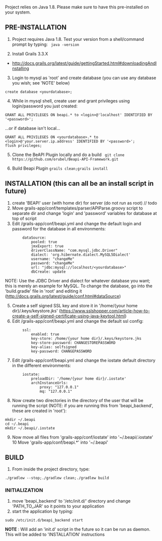 Project relies on Java 1.8.
Please make sure to have this pre-installed on your system.

## PRE-INSTALLATION
1. Project requires Java 1.8. Test your version from a shell/command prompt by typing:
``` java -version```

2. Install Grails 3.3.X
 *  http://docs.grails.org/latest/guide/gettingStarted.html#downloadingAndInstalling
 
3. Login to mysql as 'root' and create database (you can use any database you wish; see 'NOTE' below)
```
create database <yourdatabase>;
```
4. While in mysql shell, create user and grant privileges using login/password you just created:
```
GRANT ALL PRIVILEGES ON beapi.* to <login>@'localhost' IDENTIFIED BY '<password>';

```
...or if database isn't local...
```
GRANT ALL PRIVILEGES ON <yourdatabase>.* to <login>@'your.server.ip.address' IDENTIFIED BY '<password>';
flush privileges;
```
5. Clone the BeAPI Plugin locally and do a build
``` git clone https://github.com/orubel/Beapi-API-Framework.git```

6. Build Beapi Plugin
```grails clean;grails install```

## INSTALLATION (this can all be an install script in future)
1. create 'BEAPI' user (with home dir) for server (do not run as root) // todo
2. Move grails-app/conf/templates/parser/APIParse.groovy script to separate dir and change 'login' and 'password' variables for database at top of script
3. Edit /grails-app/conf/beapi.yml and change the default login and password for the database in all environments:
```
        dataSource:
            pooled: true
            jmxExport: true
            driverClassName: "com.mysql.jdbc.Driver"
            dialect: 'org.hibernate.dialect.MySQL5Dialect'
            username: "changeMe"
            password: "changeMe"
            url: "jdbc:mysql://localhost/<yourdatabase>"
            dbCreate: update
```
NOTE: Use the JDBC Driver and dialect for whatever database you want; this is merely an example for MySQL. To change the database, go into the 'build.gradle' file in 'root' and editing it (http://docs.grails.org/latest/guide/conf.html#dataSource)


5. Create a self signed SSL key and store it in '/home/{your home dir}/.keys/keystore.jks' (https://www.sslshopper.com/article-how-to-create-a-self-signed-certificate-using-java-keytool.html)
6. Edit /grails-app/conf/beapi.yml and change the default ssl config:
```
        ssl:
            enabled: true
            key-store: /home/{your home dir}/.keys/keystore.jks
            key-store-password: CHANGESTOREPASSWORD
            key-alias: selfsigned
            key-password: CHANGEPASSWORD
```
7. Edit /grails-app/conf/beapi.yml and change the iostate default directory in the different environments:
```
        iostate:
            preloadDir: '/home/{your home dir}/.iostate'
            archInstanceUrls:
                proxy: "127.0.0.1"
                mq: "127.0.0.1"
```
8. Now create two directories in the directory of the user that will be running the script (NOTE: if you are running this from 'beapi_backend', these are created in 'root'):
```
mkdir ~/.beapi
cd ~/.beapi
mkdir ~/.beapi/.iostate
```
9. Now move all files from 'grails-app/conf/iostate' into '~/.beapi/.iostate'
10 Move 'grails-app/conf/beapi.*' into '~/.beapi'

## BUILD
1. From inside the project directory, type:
```
./gradlew --stop;./gradlew clean;./gradlew build
```


### INITIALIZATION

1. move 'beapi_backend' to '/etc/init.d/' directory and change 'PATH_TO_JAR' so it points to your application
2. start the application by typing:
```
sudo /etc/init.d/beapi_backend start
```


**NOTE** : Will add an 'init.d' script in the future so it can be run as daemon. This will be added to 'INSTALLATION' instructions


